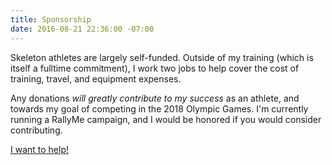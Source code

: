 ```yaml
---
title: Sponsorship
date: 2016-08-21 22:36:00 -07:00
---
```


Skeleton athletes are largely self-funded. Outside of my training (which is itself a fulltime commitment), I work two  jobs to help cover the cost of training, travel, and equipment expenses.

Any donations *will greatly contribute to my success* as an athlete, and towards my goal of competing in the 2018 Olympic Games. I'm currently running a RallyMe campaign, and I would be honored if you would consider contributing.

<a href="https://www.rallyme.com/rallies/2093" class="btn btn--sponsorship">I want to help!</a>

